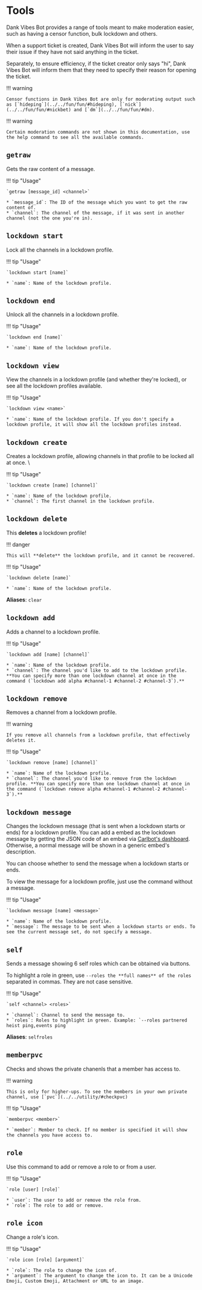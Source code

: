 # Tools

Dank Vibes Bot provides a range of tools meant to make moderation easier, such as having a censor function, bulk lockdown and others.

When a support ticket is created, Dank Vibes Bot will inform the user to say their issue if they have not said anything in the ticket. 

Separately, to ensure efficiency, if the ticket creator only says "hi", Dank Vibes Bot will inform them that they need to specify their reason for opening the ticket.

!!! warning

    Censor functions in Dank Vibes Bot are only for moderating output such as [`hideping`](../../fun/fun/#hideping), [`nick`](../../fun/fun/#nickbet) and [`dm`](../../fun/fun/#dm). 

!!! warning

    Certain moderation commands are not shown in this documentation, use the help command to see all the available commands.

## `getraw`

Gets the raw content of a message.

!!! tip "Usage"

    `getraw [message_id] <channel>`

    * `message_id`: The ID of the message which you want to get the raw content of.
    * `channel`: The channel of the message, if it was sent in another channel (not the one you're in).

## `lockdown start`

Lock all the channels in a lockdown profile.

!!! tip "Usage"

    `lockdown start [name]`

    * `name`: Name of the lockdown profile.

## `lockdown end`

Unlock all the channels in a lockdown profile.

!!! tip "Usage"

    `lockdown end [name]`

    * `name`: Name of the lockdown profile.

## `lockdown view`

View the channels in a lockdown profile (and whether they're locked), or see all the lockdown profiles available.

!!! tip "Usage"

    `lockdown view <name>`

    * `name`: Name of the lockdown profile. If you don't specify a lockdown profile, it will show all the lockdown profiles instead. 

## `lockdown create` 

Creates a lockdown profile, allowing channels in that profile to be locked all at once. \

!!! tip "Usage"

    `lockdown create [name] [channel]`

    * `name`: Name of the lockdown profile.
    * `channel`: The first channel in the lockdown profile.

## `lockdown delete`

This **deletes** a lockdown profile!

!!! danger

    This will **delete** the lockdown profile, and it cannot be recovered.

!!! tip "Usage"

    `lockdown delete [name]`

    * `name`: Name of the lockdown profile.

**Aliases**: `clear`

## `lockdown add`

Adds a channel to a lockdown profile.

!!! tip "Usage"

    `lockdown add [name] [channel]`

    * `name`: Name of the lockdown profile.
    * `channel`: The channel you'd like to add to the lockdown profile. **You can specify more than one lockdown channel at once in the command (`lockdown add alpha #channel-1 #channel-2 #channel-3`).**

## `lockdown remove`

Removes a channel from a lockdown profile.

!!! warning

    If you remove all channels from a lockdown profile, that effectively deletes it.

!!! tip "Usage"
    
    `lockdown remove [name] [channel]`

    * `name`: Name of the lockdown profile.
    * `channel`: The channel you'd like to remove from the lockdown profile. **You can specify more than one lockdown channel at once in the command (`lockdown remove alpha #channel-1 #channel-2 #channel-3`).**

## `lockdown message`

Changes the lockdown message (that is sent when a lockdown starts or ends) for a lockdown profile. You can add a embed as the lockdown message by getting the JSON code of an embed via [Carlbot's dashboard](https://carl.gg/dashboard/595457764935991326/embeds). Otherwise, a normal message will be shown in a generic embed's description.

You can choose whether to send the message when a lockdown starts or ends.

To view the message for a lockdown profile, just use the command without a message.

!!! tip "Usage"

    `lockdown message [name] <message>`

    * `name`: Name of the lockdown profile.
    * `message`: The message to be sent when a lockdown starts or ends. To see the current message set, do not specify a message.

## `self`

Sends a message showing 6 self roles which can be obtained via buttons.

To highlight a role in green, use `--roles the **full names** of the roles` separated in commas. They are not case sensitive.

!!! tip "Usage"

    `self <channel> <roles>`

    * `channel`: Channel to send the message to. 
    * `roles`: Roles to highlight in green. Example: `--roles partnered heist ping,events ping`

**Aliases**: `selfroles`

## `memberpvc`

Checks and shows the private chanenls that a member has access to. 

!!! warning

    This is only for higher-ups. To see the members in your own private channel, use [`pvc`](../../utility/#checkpvc)

!!! tip "Usage"

    `memberpvc <member>`

    * `member`: Member to check. If no member is specified it will show the channels you have access to.

## `role`

Use this command to add or remove a role to or from a user.

!!! tip "Usage"

    `role [user] [role]`

    * `user`: The user to add or remove the role from.
    * `role`: The role to add or remove.

## `role icon`

Change a role's icon.

!!! tip "Usage"

    `role icon [role] [argument]`

    * `role`: The role to change the icon of.
    * `argument`: The argument to change the icon to. It can be a Unicode Emoji, Custom Emoji, Attachment or URL to an image. 